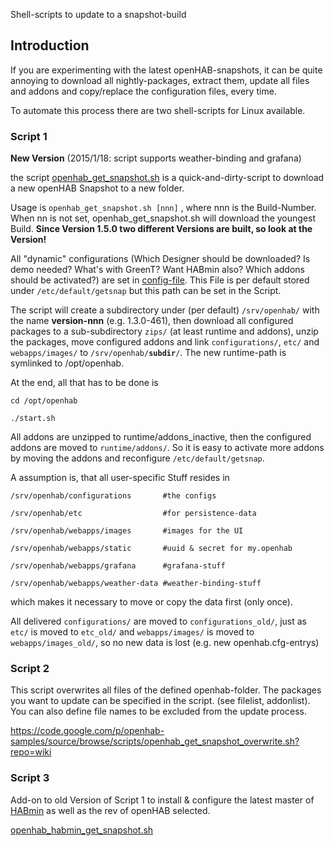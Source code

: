 Shell-scripts to update to a snapshot-build

## Introduction

If you are experimenting with the latest openHAB-snapshots, it can be quite annoying to download all nightly-packages, extract them, update all files and addons and copy/replace the configuration files, every time.


To automate this process there are two shell-scripts for Linux available.

### Script 1

**New Version** (2015/1/18: script supports weather-binding and grafana)

the script [openhab_get_snapshot.sh](http://code.google.com/p/openhab-samples/source/browse/scripts/openhab_get_snapshot.sh?repo=wiki) is a quick-and-dirty-script to download a new openHAB Snapshot to a new folder.

Usage is `openhab_get_snapshot.sh [nnn]` , where nnn is the Build-Number. When nn is not set,  openhab_get_snapshot.sh will download the youngest Build. 
**Since Version 1.5.0 two different Versions are built, so look at the Version!**

All "dynamic" configurations (Which Designer should be downloaded? Is demo needed? What's with GreenT? Want HABmin also? Which addons should be activated?) are set in [config-file](https://code.google.com/p/openhab-samples/source/browse/scripts/getsnap.cfg?repo=wiki). This File is per default stored under `/etc/default/getsnap` but this path can be set in the Script.

The script will create a subdirectory under (per default) `/srv/openhab/` with the name **version-nnn** (e.g. 1.3.0-461), then download all configured packages to a sub-subdirectory `zips/` (at least runtime and addons), unzip the packages, move configured addons and link `configurations/`, `etc/` and `webapps/images/` to `/srv/openhab/`**`subdir`**`/`. The new runtime-path is symlinked to /opt/openhab.

At the end, all that has to be done is

    cd /opt/openhab

    ./start.sh

All addons are unzipped to runtime/addons_inactive, then the configured addons are moved to `runtime/addons/`. So it is easy to activate more addons by moving the addons and reconfigure `/etc/default/getsnap`.

A assumption is, that all user-specific Stuff resides in
 
    /srv/openhab/configurations       #the configs

    /srv/openhab/etc                  #for persistence-data

    /srv/openhab/webapps/images       #images for the UI

    /srv/openhab/webapps/static       #uuid & secret for my.openhab

    /srv/openhab/webapps/grafana      #grafana-stuff

    /srv/openhab/webapps/weather-data #weather-binding-stuff

which makes it necessary to move or copy the data first (only once).

All delivered `configurations/` are moved to `configurations_old/`, just as `etc/` is moved to `etc_old/` and `webapps/images/` is moved to `webapps/images_old/`, so no new data is lost (e.g. new openhab.cfg-entrys)

### Script 2

This script overwrites all files of the defined openhab-folder.
The packages you want to update can be specified in the script. (see filelist, addonlist).
You can also define file names to be excluded from the update process.

https://code.google.com/p/openhab-samples/source/browse/scripts/openhab_get_snapshot_overwrite.sh?repo=wiki

### Script 3

Add-on to old Version of Script 1 to install & configure the latest master of [HABmin](https://github.com/cdjackson/HABmin) as well as the rev of openHAB selected.

[openhab_habmin_get_snapshot.sh](https://code.google.com/p/openhab-samples/source/browse/scripts/openhab_habmin_get_snapshot.sh?repo=wiki)